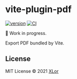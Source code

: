 # vite-plugin-pdf

[![version](https://img.shields.io/npm/v/vite-plugin-pdf?color=rgb%2850%2C203%2C86%29&label=vite-plugin-pdf)](https://www.npmjs.com/package/vite-plugin-pdf) [![CI](https://github.com/yjl9903/vite-plugin-pdf/actions/workflows/ci.yml/badge.svg)](https://github.com/yjl9903/vite-plugin-pdf/actions/workflows/ci.yml)

:construction: Work in progress.

Export PDF bundled by Vite.

## License

MIT License © 2021 [XLor](https://github.com/yjl9903)
